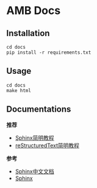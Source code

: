 # AMB Docs

## Installation

```
cd docs
pip install -r requirements.txt
```

## Usage

```
cd docs
make html
```

## Documentations

**推荐**
- [Sphinx简明教程](https://iridescent.ink/HowToMakeDocs/Basic/Sphinx.html)
- [reStructuredText简明教程](https://iridescent.ink/HowToMakeDocs/Basic/reST.html)

**参考**
- [Sphinx中文文档](https://sphinx-doc-zh.readthedocs.io/en/latest/contents.html)
- [Sphinx](https://www.sphinx-doc.org/en/master/contents.html)